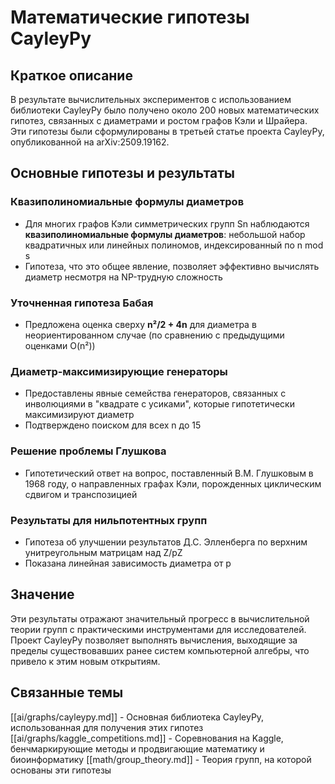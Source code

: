 # Математические гипотезы CayleyPy

## Краткое описание

В результате вычислительных экспериментов с использованием библиотеки CayleyPy было получено около 200 новых математических гипотез, связанных с диаметрами и ростом графов Кэли и Шрайера. Эти гипотезы были сформулированы в третьей статье проекта CayleyPy, опубликованной на arXiv:2509.19162.

## Основные гипотезы и результаты

### Квазиполиномиальные формулы диаметров
- Для многих графов Кэли симметрических групп Sn наблюдаются **квазиполиномиальные формулы диаметров**: небольшой набор квадратичных или линейных полиномов, индексированный по n mod s
- Гипотеза, что это общее явление, позволяет эффективно вычислять диаметр несмотря на NP-трудную сложность

### Уточненная гипотеза Бабая
- Предложена оценка сверху **n²/2 + 4n** для диаметра в неориентированном случае (по сравнению с предыдущими оценками O(n²))

### Диаметр-максимизирующие генераторы
- Предоставлены явные семейства генераторов, связанных с инволюциями в "квадрате с усиками", которые гипотетически максимизируют диаметр
- Подтверждено поиском для всех n до 15

### Решение проблемы Глушкова
- Гипотетический ответ на вопрос, поставленный В.М. Глушковым в 1968 году, о направленных графах Кэли, порожденных циклическим сдвигом и транспозицией

### Результаты для нильпотентных групп
- Гипотеза об улучшении результатов Д.С. Элленберга по верхним унитреугольным матрицам над Z/pZ
- Показана линейная зависимость диаметра от p

## Значение

Эти результаты отражают значительный прогресс в вычислительной теории групп с практическими инструментами для исследователей. Проект CayleyPy позволяет выполнять вычисления, выходящие за пределы существовавших ранее систем компьютерной алгебры, что привело к этим новым открытиям.

## Связанные темы

[[ai/graphs/cayleypy.md]] - Основная библиотека CayleyPy, использованная для получения этих гипотез
[[ai/graphs/kaggle_competitions.md]] - Соревнования на Kaggle, бенчмаркирующие методы и продвигающие математику и биоинформатику
[[math/group_theory.md]] - Теория групп, на которой основаны эти гипотезы